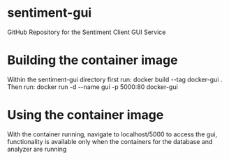 # sentiment-gui
GitHub Repository for the Sentiment Client GUI Service

# Building the container image
Within the sentiment-gui directory first run:
	docker build --tag docker-gui .
Then run:
	docker run -d --name gui -p 5000:80 docker-gui
	
# Using the container image
With the container running, navigate to localhost/5000 to access the gui, functionality is available only when the containers for the database and analyzer are running
